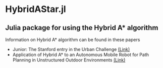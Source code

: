 # HybridAStar.jl

## Julia package for using the Hybrid A* algorithm

Information on Hybrid A* algorithm can be found in these papers

* Junior: The Stanford entry in the Urban Challenge [(Link)](https://onlinelibrary.wiley.com/doi/abs/10.1002/rob.20258)
* Application of Hybrid A* to an Autonomous Mobile Robot for Path Planning in Unstructured Outdoor Environments [(Link)](https://ieeexplore.ieee.org/abstract/document/6309512)
